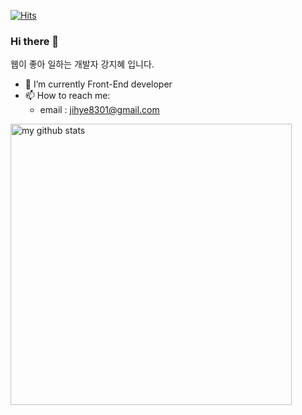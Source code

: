 [![Hits](https://hits.seeyoufarm.com/api/count/incr/badge.svg?url=https%3A%2F%2Fgithub.com%2Fjhkang-38%2Fjhkang-83&count_bg=%2379C83D&title_bg=%23555555&icon=&icon_color=%23E7E7E7&title=hits&edge_flat=false)](https://hits.seeyoufarm.com)

### Hi there 👋
 
웹이 좋아 일하는 개발자 강지혜 입니다.

- 🌱 I’m currently Front-End developer
- 📫 How to reach me:
   - email : jihye8301@gmail.com

<p >
<img src="https://github-readme-stats.vercel.app/api?username=jhkang-83&show_icons=true&theme=dracula" alt="my github stats" width="450"/>
</p>
